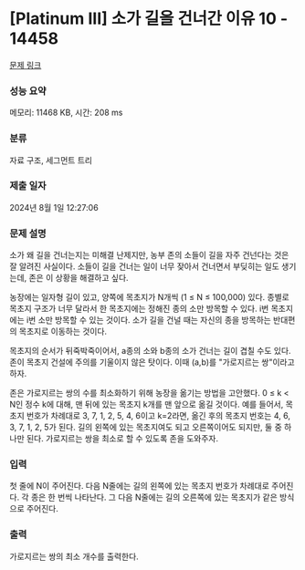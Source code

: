 # [Platinum III] 소가 길을 건너간 이유 10 - 14458 

[문제 링크](https://www.acmicpc.net/problem/14458) 

### 성능 요약

메모리: 11468 KB, 시간: 208 ms

### 분류

자료 구조, 세그먼트 트리

### 제출 일자

2024년 8월 1일 12:27:06

### 문제 설명

<p>소가 왜 길을 건너는지는 미해결 난제지만, 농부 존의 소들이 길을 자주 건넌다는 것은 잘 알려진 사실이다. 소들이 길을 건너는 일이 너무 잦아서 건너면서 부딪히는 일도 생기는데, 존은 이 상황을 해결하고 싶다.</p>

<p>농장에는 일자형 길이 있고, 양쪽에 목초지가 N개씩 (1 ≤ N ≤ 100,000) 있다. 종별로 목초지 구조가 너무 달라서 한 목초지에는 정해진 종의 소만 방목할 수 있다. i번 목초지에는 i번 소만 방목할 수 있는 것이다. 소가 길을 건널 때는 자신의 종을 방목하는 반대편의 목초지로 이동하는 것이다.</p>

<p>목초지의 순서가 뒤죽박죽이어서, a종의 소와 b종의 소가 건너는 길이 겹칠 수도 있다. 존이 목초지 건설에 주의를 기울이지 않은 탓이다. 이때 (a,b)를 "가로지르는 쌍"이라고 하자.</p>

<p>존은 가로지르는 쌍의 수를 최소화하기 위해 농장을 옮기는 방법을 고안했다. 0 ≤ k < N인 정수 k에 대해, 맨 뒤에 있는 목초지 k개를 맨 앞으로 옮길 것이다. 예를 들어서, 목초지 번호가 차례대로 3, 7, 1, 2, 5, 4, 6이고 k=2라면, 옮긴 후의 목초지 번호는 4, 6, 3, 7, 1, 2, 5가 된다. 길의 왼쪽에 있는 목초지여도 되고 오른쪽이어도 되지만, 둘 중 하나만 된다. 가로지르는 쌍을 최소로 할 수 있도록 존을 도와주자.</p>

### 입력 

 <p>첫 줄에 N이 주어진다. 다음 N줄에는 길의 왼쪽에 있는 목초지 번호가 차례대로 주어진다. 각 종은 한 번씩 나타난다. 그 다음 N줄에는 길의 오른쪽에 있는 목초지가 같은 방식으로 주어진다.</p>

### 출력 

 <p>가로지르는 쌍의 최소 개수를 출력한다.</p>

